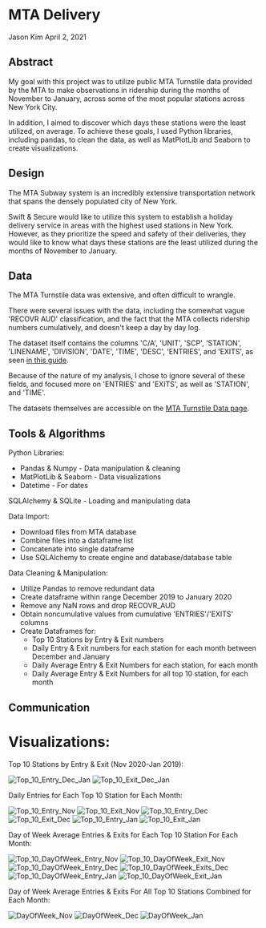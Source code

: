 # **MTA Delivery**

Jason Kim
April 2, 2021


## Abstract

My goal with this project was to utilize public MTA Turnstile data provided by the MTA to make observations in ridership during the months of November to January, across some of the most popular stations across New York City.

In addition, I aimed to discover which days these stations were the least utilized, on average. To achieve these goals, I used Python libraries, including pandas, to clean the data, as well as MatPlotLib and Seaborn to create visualizations.


## Design

The MTA Subway system is an incredibly extensive transportation network that spans the densely populated city of New York.

Swift & Secure would like to utilize this system to establish a holiday delivery service in areas with the highest used stations in New York. However, as they prioritize the speed and safety of their deliveries, they would like to know what days these stations are the least utilized during the months of November to January.

## Data

The MTA Turnstile data was extensive, and often difficult to wrangle.

There were several issues with the data, including the somewhat vague 'RECOVR AUD' classification, and the fact that the MTA collects ridership numbers cumulatively, and doesn't keep a day by day log.

The dataset itself contains the columns 'C/A', 'UNIT', 'SCP', 'STATION', 'LINENAME', 'DIVISION', 'DATE', 'TIME', 'DESC', 'ENTRIES', and 'EXITS', as seen [in this guide](http://web.mta.info/developers/resources/nyct/turnstile/ts_Field_Description.txt).

Because of the nature of my analysis, I chose to ignore several of these fields, and focused more on 'ENTRIES' and 'EXITS', as well as 'STATION', and 'TIME'.

The datasets themselves are accessible on the [MTA Turnstile Data page](http://web.mta.info/developers/turnstile.html).



## Tools & Algorithms
Python Libraries:
* Pandas & Numpy - Data manipulation & cleaning
* MatPlotLib & Seaborn - Data visualizations
* Datetime - For dates

SQLAlchemy & SQLite - Loading and manipulating data

Data Import:
* Download files from MTA database
* Combine files into a dataframe list
* Concatenate into single dataframe
* Use SQLAlchemy to create engine and database/database table

Data Cleaning & Manipulation:
* Utilize Pandas to remove redundant data
* Create dataframe within range December 2019 to January 2020
* Remove any NaN rows and drop RECOVR_AUD
* Obtain noncumulative values from cumulative 'ENTRIES'/'EXITS' columns
* Create Dataframes for:
  - Top 10 Stations by Entry & Exit numbers
  - Daily Entry & Exit numbers for each station for each month between December and January
  - Daily Average Entry & Exit Numbers for each station, for each month
  - Daily Average Entry & Exit Numbers for all top 10 station, for each month

## Communication
# Visualizations:
Top 10 Stations by Entry & Exit (Nov 2020-Jan 2019):

![Top_10_Entry_Dec_Jan](https://github.com/Jason-HKim/MTA_EDA_Project/blob/main/Images/Top_10_Entry_Dec_Jan.png)
![Top_10_Exit_Dec_Jan](https://github.com/Jason-HKim/MTA_EDA_Project/blob/main/Images/Top_10_Exit_Dec_Jan.png)

Daily Entries for Each Top 10 Station for Each Month:

![Top_10_Entry_Nov](https://github.com/Jason-HKim/MTA_EDA_Project/blob/main/Images/November/Top_10_Entry_Nov.png)
![Top_10_Exit_Nov](https://github.com/Jason-HKim/MTA_EDA_Project/blob/main/Images/November/Top_10_Exit_Nov.png)
![Top_10_Entry_Dec](https://github.com/Jason-HKim/MTA_EDA_Project/blob/main/Images/December/Top_10_Entry_Dec.png)
![Top_10_Exit_Dec](https://github.com/Jason-HKim/MTA_EDA_Project/blob/main/Images/December/Top_10_Exit_Dec.png)
![Top_10_Entry_Jan](https://github.com/Jason-HKim/MTA_EDA_Project/blob/main/Images/January/Top_10_Entry_Jan.png)
![Top_10_Exit_Jan](https://github.com/Jason-HKim/MTA_EDA_Project/blob/main/Images/January/Top_10_Exit_Jan.png)



Day of Week Average Entries & Exits for Each Top 10 Station For Each Month:

![Top_10_DayOfWeek_Entry_Nov](https://github.com/Jason-HKim/MTA_EDA_Project/blob/main/Images/November/Top_10_DayOfWeek_Entry_Nov.png)
![Top_10_DayOfWeek_Exit_Nov](https://github.com/Jason-HKim/MTA_EDA_Project/blob/main/Images/November/Top_10_DayOfWeek_Exit_Nov.png)
![Top_10_DayOfWeek_Entry_Dec](https://github.com/Jason-HKim/MTA_EDA_Project/blob/main/Images/December/Top_10_DayOfWeek_Entry_Dec.png)
![Top_10_DayOfWeek_Exits_Dec](https://github.com/Jason-HKim/MTA_EDA_Project/blob/main/Images/December/Top_10_DayOfWeek_Exits_Dec.png)
![Top_10_DayOfWeek_Entry_Jan](https://github.com/Jason-HKim/MTA_EDA_Project/blob/main/Images/January/Top_10_DayOfWeek_Entry_Jan.png)
![Top_10_DayOfWeek_Exit_Jan](https://github.com/Jason-HKim/MTA_EDA_Project/blob/main/Images/January/Top_10_DayOfWeek_Exit_Jan.png)

Day of Week Average Entries & Exits For All Top 10 Stations Combined for Each Month:

![DayOfWeek_Nov](https://github.com/Jason-HKim/MTA_EDA_Project/blob/main/Images/November/DayOfWeek_Nov.png)
![DayOfWeek_Dec](https://github.com/Jason-HKim/MTA_EDA_Project/blob/main/Images/December/DayOfWeek_Dec.png)
![DayOfWeek_Jan](https://github.com/Jason-HKim/MTA_EDA_Project/blob/main/Images/January/DayOfWeek_Jan.png)
